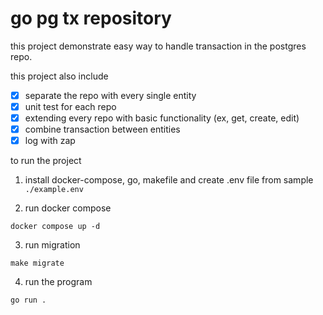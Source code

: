# go pg tx repository

this project demonstrate easy way to handle transaction in the postgres repo. 

this project also include
- [X] separate the repo with every single entity
- [X] unit test for each repo
- [X] extending every repo with basic functionality (ex, get, create, edit)
- [X] combine transaction between entities
- [X] log with zap

to run the project 

1. install docker-compose, go, makefile and create .env file from sample `./example.env` 

2. run docker compose 
```
docker compose up -d
```

3. run migration 
```
make migrate 
```

4. run the program 
```
go run .
```


